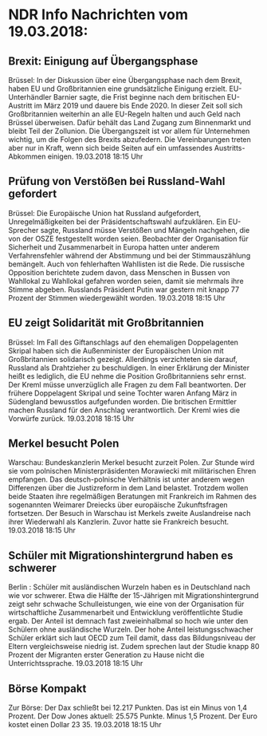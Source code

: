 # NDR Info Nachrichten vom 19.03.2018:


## Brexit: Einigung auf Übergangsphase
Brüssel: In der Diskussion über eine Übergangsphase nach dem Brexit, haben EU und Großbritannien eine grundsätzliche Einigung erzielt. EU-Unterhändler Barnier sagte, die Frist beginne nach dem britischen EU-Austritt im März 2019 und dauere bis Ende 2020. In dieser Zeit soll sich Großbritannien weiterhin an alle EU-Regeln halten und auch Geld nach Brüssel überweisen. Dafür behält das Land Zugang zum Binnenmarkt und bleibt Teil der Zollunion. Die Übergangszeit ist vor allem für Unternehmen wichtig, um die Folgen des Brexits abzufedern. Die Vereinbarungen treten aber nur in Kraft, wenn sich beide Seiten auf ein umfassendes Austritts-Abkommen einigen. 19.03.2018 18:15 Uhr 

## Prüfung von Verstößen bei Russland-Wahl gefordert
Brüssel: Die Europäische Union hat Russland aufgefordert, Unregelmäßigkeiten bei der Präsidentschaftswahl aufzuklären. Ein EU-Sprecher sagte, Russland müsse Verstößen und Mängeln nachgehen, die von der OSZE festgestellt worden seien. Beobachter der Organisation für Sicherheit und Zusammenarbeit in Europa hatten unter anderem Verfahrensfehler während der Abstimmung und bei der Stimmauszählung bemängelt. Auch von fehlerhaften Wahllisten ist die Rede. Die russische Opposition berichtete zudem davon, dass Menschen in Bussen von Wahllokal zu Wahllokal gefahren worden seien, damit sie mehrmals ihre Stimme abgeben. Russlands Präsident Putin war gestern mit knapp 77 Prozent der Stimmen wiedergewählt worden. 19.03.2018 18:15 Uhr 

## EU zeigt Solidarität mit Großbritannien
Brüssel: Im Fall des Giftanschlags auf den ehemaligen Doppelagenten Skripal haben sich die Außenminister der Europäischen Union mit Großbritannien solidarisch gezeigt. Allerdings verzichteten sie darauf, Russland als Drahtzieher zu beschuldigen. In einer Erklärung der Minister heißt es lediglich, die EU nehme
die Position Großbritanniens sehr ernst. Der Kreml müsse unverzüglich alle Fragen zu dem Fall beantworten. Der frühere Doppelagent Skripal und seine Tochter waren Anfang März in Südengland bewusstlos aufgefunden worden. Die britischen Ermittler machen Russland für den Anschlag verantwortlich. Der Kreml wies die Vorwürfe zurück. 19.03.2018 18:15 Uhr 

## Merkel besucht Polen
Warschau: Bundeskanzlerin Merkel besucht zurzeit Polen. Zur Stunde wird sie vom polnischen Ministerpräsidenten Morawiecki mit militärischen Ehren empfangen. Das deutsch-polnische Verhältnis ist unter anderem wegen Differenzen über die Justizreform in dem Land belastet. Trotzdem wollen beide Staaten ihre regelmäßigen Beratungen mit Frankreich im Rahmen des sogenannten Weimarer Dreiecks über europäische Zukunftsfragen fortsetzen. Der Besuch in Warschau ist Merkels zweite Auslandreise nach ihrer Wiederwahl als Kanzlerin. Zuvor hatte sie Frankreich besucht. 19.03.2018 18:15 Uhr 

## Schüler mit Migrationshintergrund haben es schwerer
Berlin :         Schüler mit ausländischen Wurzeln haben es in Deutschland nach wie vor schwerer. Etwa die Hälfte der 15-Jährigen mit Migrationshintergrund zeigt sehr schwache Schulleistungen, wie eine von der Organisation für wirtschaftliche Zusammenarbeit und Entwicklung veröffentlichte Studie ergab. Der Anteil ist demnach fast zweieinhalbmal so hoch wie unter den Schülern ohne ausländische Wurzeln. Der hohe Anteil leistungsschwacher Schüler erklärt sich laut OECD zum Teil damit, dass das Bildungsniveau der Eltern vergleichsweise niedrig ist. Zudem sprechen laut der Studie knapp 80 Prozent der Migranten erster Generation zu Hause nicht die Unterrichtssprache. 19.03.2018 18:15 Uhr 

## Börse Kompakt
Zur Börse: Der Dax schließt bei 12.217 Punkten. Das ist ein Minus von 1,4 Prozent. Der Dow Jones aktuell: 25.575 Punkte. Minus 1,5 Prozent. Der Euro kostet einen Dollar 23 35. 19.03.2018 18:15 Uhr 
